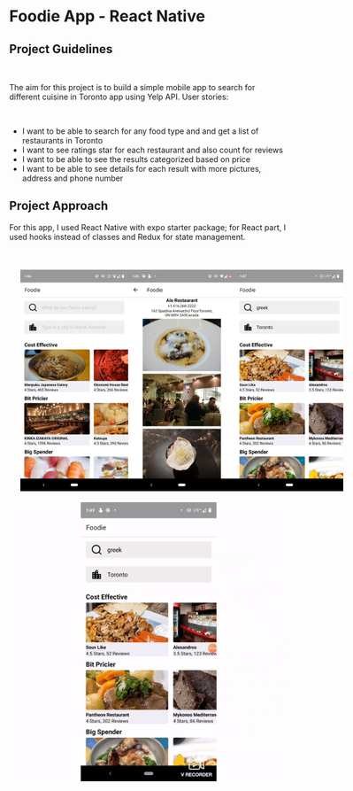 <h1>Foodie App - React Native</h1>

<h2>Project Guidelines</h2><br>
<p>The aim for this project is to build a simple mobile app to search for different cuisine in Toronto app using Yelp API. User stories:</p><br>
<ul>
<li>I want to be able to search for any food type and and get a list of restaurants in Toronto </li>
<li>I want to see ratings star for each restaurant and also count for reviews </li>
<li>I want to be able to see the results categorized based on price </li>
<li>I want to be able to see details for each result with more pictures, address and phone number</li>
</ul>

<h2>Project Approach</h2>
<p>For this app, I used React Native with expo starter package; for React part, I used hooks instead of classes and Redux for state management.</p><br>


<div style="padding:20px; display:flex; flex-direction:row; justify-content:space-between;">
<img src="/assets/foodie-main.png" height="400" width="200" />
<img src="/assets/foodie-item.png" height="400" width="200" />
<img src="/assets/foodie-search.png" height="400" width="200" />
</div>
<div style="display:flex; justify-content:center;">
<img src="/assets/foodie-gif.gif" />
</div>

